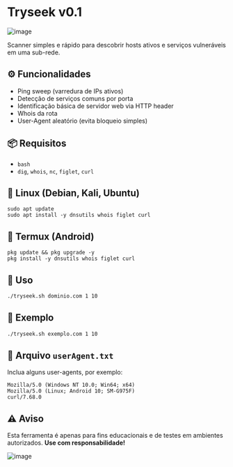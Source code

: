 # Tryseek v0.1
![image](https://github.com/user-attachments/assets/9262b088-4a02-445c-ae3c-41454814db94)

Scanner simples e rápido para descobrir hosts ativos e serviços vulneráveis em uma sub-rede.

## ⚙️ Funcionalidades

- Ping sweep (varredura de IPs ativos)
- Detecção de serviços comuns por porta
- Identificação básica de servidor web via HTTP header
- Whois da rota
- User-Agent aleatório (evita bloqueio simples)

## 📦 Requisitos

- `bash`
- `dig`, `whois`, `nc`, `figlet`, `curl`

## 🐧 Linux (Debian, Kali, Ubuntu)
```
sudo apt update
sudo apt install -y dnsutils whois figlet curl
```
## 📱 Termux (Android)
```
pkg update && pkg upgrade -y
pkg install -y dnsutils whois figlet curl
```

## 🚀 Uso

```bash
./tryseek.sh dominio.com 1 10
```

## 📝 Exemplo

```bash
./tryseek.sh exemplo.com 1 10
```

## 📁 Arquivo `userAgent.txt`

Inclua alguns user-agents, por exemplo:

```
Mozilla/5.0 (Windows NT 10.0; Win64; x64)
Mozilla/5.0 (Linux; Android 10; SM-G975F)
curl/7.68.0
```

## ⚠️ Aviso

Esta ferramenta é apenas para fins educacionais e de testes em ambientes autorizados.
**Use com responsabilidade!**

![image](https://github.com/user-attachments/assets/9fab8fcf-29cb-4d03-8274-6ba2b8496df6)
